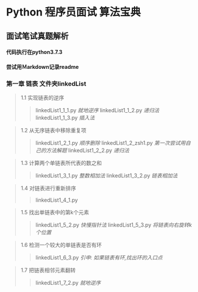 # Python 程序员面试 算法宝典
## 面试笔试真题解析
#### 代码执行在python3.7.3
#### 尝试用Ｍarkdown记录readme

### 第一章 链表 文件夹linkedList

> 1.1 实现链表的逆序
> > linkedList1_1_1.py *就地逆序*
> > linkedList1_1_2.py *递归法*
> > linkedList1_1_3.py *插入法*

> 1.2 从无序链表中移除重复项
> > linkedList1_2_1.py *顺序删除*
> > linkedList1_2_zsh1.py *第一次尝试用自己的方法解题*
> > linkedList1_2_2.py *递归法*

> 1.3 计算两个单链表所代表的数之和
> > linkedList1_3_1.py *整数相加法*
> > linkedList1_3_2.py *链表相加法*

> 1.4 对链表进行重新排序
> > linkedList1_4_1.py

> 1.5 找出单链表中的第k个元素
> > linkedList1_5_2.py *快慢指针法*
> > linkedList1_5_3.py *将链表向右旋转k个位置*

> 1.6 检测一个较大的单链表是否有环
> > linkedList1_6_3.py *引申: 如果链表有环,找出环的入口点*

> 1.7 把链表相邻元素翻转
> > linkedList1_7_2.py *就地逆序*